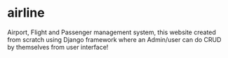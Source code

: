 # airline
Airport, Flight and Passenger management system, this website created from scratch using Django framework where an Admin/user can do CRUD by themselves from user interface!
